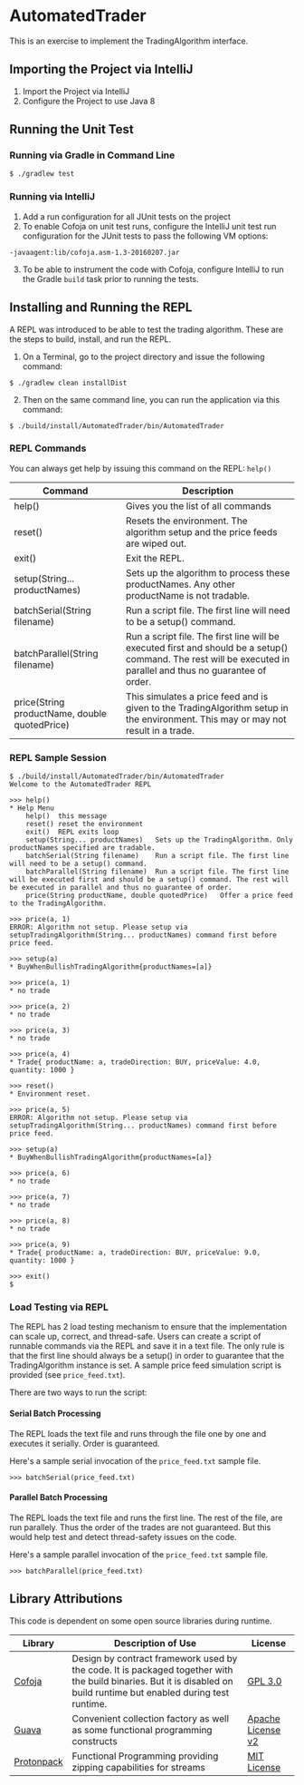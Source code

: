 # AutomatedTrader

This is an exercise to implement the TradingAlgorithm interface.

## Importing the Project via IntelliJ

1. Import the Project via IntelliJ
2. Configure the Project to use Java 8

## Running the Unit Test

### Running via Gradle in Command Line

```
$ ./gradlew test
```

### Running via IntelliJ

1. Add a run configuration for all JUnit tests on the project
2. To enable Cofoja on unit test runs, configure the IntelliJ unit test run configuration for the JUnit tests to pass the following VM options:
```
-javaagent:lib/cofoja.asm-1.3-20160207.jar
```
3. To be able to instrument the code with Cofoja, configure IntelliJ to run the Gradle ```build``` task prior to running the tests.

## Installing and Running the REPL

A REPL was introduced to be able to test the trading algorithm. These are the steps to build, install, and run the REPL.

1. On a Terminal, go to the project directory and issue the following command:
```
$ ./gradlew clean installDist
```
2. Then on the same command line, you can run the application via this command:
```
$ ./build/install/AutomatedTrader/bin/AutomatedTrader
```

### REPL Commands

You can always get help by issuing this command on the REPL: ```help()```

|Command|Description|
|-------|-----------|
|help() | Gives you the list of all commands |
|reset()| Resets the environment. The algorithm setup and the price feeds are wiped out.|
|exit() | Exit the REPL.|
|setup(String... productNames) | Sets up the algorithm to process these productNames. Any other productName is not tradable.|
|batchSerial(String filename) | Run a script file. The first line will need to be a setup() command. |
|batchParallel(String filename) | Run a script file. The first line will be executed first and should be a setup() command. The rest will be executed in parallel and thus no guarantee of order. |
|price(String productName, double quotedPrice) | This simulates a price feed and is given to the TradingAlgorithm setup in the environment. This may or may not result in a trade.|

### REPL Sample Session

```
$ ./build/install/AutomatedTrader/bin/AutomatedTrader
Welcome to the AutomatedTrader REPL

>>>	help()
* Help Menu
	help()	this message
	reset()	reset the environment
	exit()	REPL exits loop
	setup(String... productNames)	Sets up the TradingAlgorithm. Only productNames specified are tradable.
	batchSerial(String filename)	Run a script file. The first line will need to be a setup() command.
	batchParallel(String filename)	Run a script file. The first line will be executed first and should be a setup() command. The rest will be executed in parallel and thus no guarantee of order.
	price(String productName, double quotedPrice)	Offer a price feed to the TradingAlgorithm.

>>>	price(a, 1)
ERROR: Algorithm not setup. Please setup via setupTradingAlgorithm(String... productNames) command first before price feed.

>>>	setup(a)
* BuyWhenBullishTradingAlgorithm{productNames=[a]}

>>>	price(a, 1)
* no trade

>>>	price(a, 2)
* no trade

>>>	price(a, 3)
* no trade

>>>	price(a, 4)
* Trade{ productName: a, tradeDirection: BUY, priceValue: 4.0, quantity: 1000 }

>>>	reset()
* Environment reset.

>>>	price(a, 5)
ERROR: Algorithm not setup. Please setup via setupTradingAlgorithm(String... productNames) command first before price feed.

>>>	setup(a)
* BuyWhenBullishTradingAlgorithm{productNames=[a]}

>>>	price(a, 6)
* no trade

>>>	price(a, 7)
* no trade

>>>	price(a, 8)
* no trade

>>>	price(a, 9)
* Trade{ productName: a, tradeDirection: BUY, priceValue: 9.0, quantity: 1000 }

>>>	exit()
$
```

### Load Testing via REPL

The REPL has 2 load testing mechanism to ensure that the implementation can scale up, correct, and thread-safe. Users can create a script of runnable commands via the REPL and save it in a text file. The only rule is that the first line should always be a setup() in order to guarantee that the TradingAlgorithm instance is set. A sample price feed simulation script is provided (see ```price_feed.txt```).

There are two ways to run the script:

#### Serial Batch Processing

The REPL loads the text file and runs through the file one by one and executes it serially. Order is guaranteed.

Here's a sample serial invocation of the ```price_feed.txt``` sample file.

```
>>> batchSerial(price_feed.txt)
```

#### Parallel Batch Processing

The REPL loads the text file and runs the first line. The rest of the file, are run parallely. Thus the order of the
trades are not guaranteed. But this would help test and detect thread-safety issues on the code.

Here's a sample parallel invocation of the ```price_feed.txt``` sample file.

```
>>> batchParallel(price_feed.txt)
```

## Library Attributions

This code is dependent on some open source libraries during runtime.

|Library|Description of Use|License|
|--------|------------------|-------|
| [Cofoja][1] | Design by contract framework used by the code. It is packaged together with the build binaries. But it is disabled on build runtime but enabled during test runtime. | [GPL 3.0][2] |
| [Guava][3]  | Convenient collection factory as well as some functional programming constructs | [Apache License v2][4] |
| [Protonpack][5] | Functional Programming providing zipping capabilities for streams | [MIT License][6] |

[1]:https://github.com/nhatminhle/cofoja
[2]:https://github.com/nhatminhle/cofoja/blob/master/COPYING
[3]:https://github.com/google/guava
[4]:https://github.com/google/guava/blob/master/COPYING
[5]:https://github.com/poetix/protonpack
[6]:https://github.com/poetix/protonpack/blob/master/LICENSE

